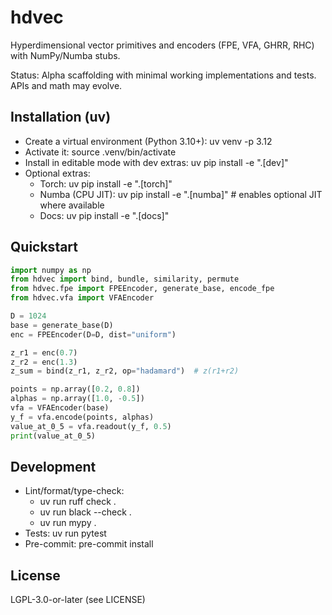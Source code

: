 # hdvec

Hyperdimensional vector primitives and encoders (FPE, VFA, GHRR, RHC) with NumPy/Numba stubs.

Status: Alpha scaffolding with minimal working implementations and tests. APIs and math may evolve.

## Installation (uv)

- Create a virtual environment (Python 3.10+):
  uv venv -p 3.12
- Activate it:
  source .venv/bin/activate
- Install in editable mode with dev extras:
  uv pip install -e ".[dev]"
- Optional extras:
  - Torch: uv pip install -e ".[torch]"
  - Numba (CPU JIT): uv pip install -e ".[numba]"  # enables optional JIT where available
  - Docs: uv pip install -e ".[docs]"

## Quickstart

```python
import numpy as np
from hdvec import bind, bundle, similarity, permute
from hdvec.fpe import FPEEncoder, generate_base, encode_fpe
from hdvec.vfa import VFAEncoder

D = 1024
base = generate_base(D)
enc = FPEEncoder(D=D, dist="uniform")

z_r1 = enc(0.7)
z_r2 = enc(1.3)
z_sum = bind(z_r1, z_r2, op="hadamard")  # z(r1+r2)

points = np.array([0.2, 0.8])
alphas = np.array([1.0, -0.5])
vfa = VFAEncoder(base)
y_f = vfa.encode(points, alphas)
value_at_0_5 = vfa.readout(y_f, 0.5)
print(value_at_0_5)
```

## Development

- Lint/format/type-check:
  - uv run ruff check .
  - uv run black --check .
  - uv run mypy .
- Tests: uv run pytest
- Pre-commit: pre-commit install

## License

LGPL-3.0-or-later (see LICENSE)
